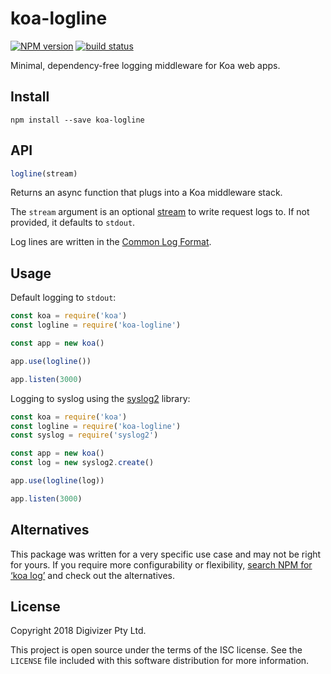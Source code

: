 # koa-logline

[![NPM version][npm-image]][npm-url]
[![build status][travis-image]][travis-url]

Minimal, dependency-free logging middleware for Koa web apps.

## Install

```
npm install --save koa-logline
```

## API

```js
logline(stream)
```

Returns an async function that plugs into a Koa middleware stack.

The `stream` argument is an optional [stream](https://nodejs.org/api/stream.html) to write request logs to. If not provided, it defaults to `stdout`.

Log lines are written in the [Common Log Format](https://en.wikipedia.org/wiki/Common_Log_Format).

## Usage

Default logging to `stdout`:

```js
const koa = require('koa')
const logline = require('koa-logline')

const app = new koa()

app.use(logline())

app.listen(3000)
```

Logging to syslog using the [syslog2](https://www.npmjs.com/package/syslog2) library:

```js
const koa = require('koa')
const logline = require('koa-logline')
const syslog = require('syslog2')

const app = new koa()
const log = new syslog2.create()

app.use(logline(log))

app.listen(3000)
```

## Alternatives

This package was written for a very specific use case and may not be right for yours. If you require more configurability or flexibility, [search NPM for ‘koa log’](https://www.npmjs.com/search?q=koa+log) and check out the alternatives.

## License

Copyright 2018 Digivizer Pty Ltd.

This project is open source under the terms of the ISC license. See the `LICENSE` file included with this software distribution for more information.

[npm-image]: https://img.shields.io/npm/v/koa-logline.svg?style=flat-square
[npm-url]: https://www.npmjs.com/package/koa-logline
[travis-image]: https://img.shields.io/travis/digivizer/koa-logline/master.svg?style=flat-square
[travis-url]: https://travis-ci.org/digivizer/koa-logline
